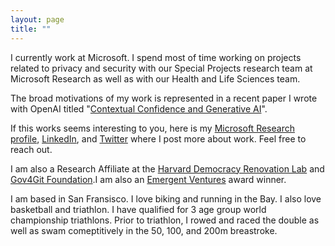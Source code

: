 ```yaml
---
layout: page
title: ""
---
```


I currently work at Microsoft. I spend most of time working on projects related to privacy and security with our Special Projects research team at Microsoft Research as well as with our Health and Life Sciences team. 

The broad motivations of my work is represented in a recent paper I wrote with OpenAI titled "[Contextual Confidence and Generative AI](https://arxiv.org/abs/2311.01193)". 

If this works seems interesting to you, here is my [Microsoft Research profile](https://www.microsoft.com/en-us/research/people/shreyjain/), [LinkedIn](https://www.linkedin.com/in/shrey-j-9869b213a/), and [Twitter](https://twitter.com/shreyjaineth) where I post more about work. Feel free to reach out. 

I am also a Research Affiliate at the [Harvard Democracy Renovation Lab](https://gettingplurality.org/people/) and [Gov4Git Foundation](https://gov4git.org/).I am also an [Emergent Ventures](https://www.mercatus.org/emergent-ventures) award winner.  

I am based in San Fransisco. I love biking and running in the Bay. I also love basketball and triathlon. I have qualified for 3 age group world championship triathlons. Prior to triathlon, I rowed and raced the double as well as swam comeptitively in the 50, 100, and 200m breastroke. 